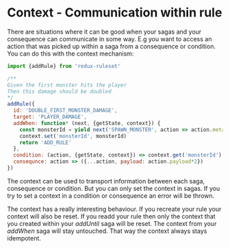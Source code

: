 # Context - Communication within rule

There are situations where it can be good when your sagas and your consequence can communicate in some way. E.g you want to access an action that was picked up within a saga from a consequence or condition. You can do this with the context mechanism:

```javascript
import {addRule} from 'redux-ruleset'

/**
Given the first monster hits the player
Then this damage should be doubled
*/
addRule({
  id: 'DOUBLE_FIRST_MONSTER_DAMAGE',
  target: 'PLAYER_DAMAGE',
  addWhen: function* (next, {getState, context}) {
    const monsterId = yield next('SPAWN_MONSTER', action => action.meta.id)
    context.set('monsterId', monsterId)
    return 'ADD_RULE'
  },
  condition: (action, {getState, context}) => context.get('monsterId') === action.meta.monsterId,
  consequnce: action => ({...action, payload: action.payload*2})
})
```

The context can be used to transport information between each saga, consequence or condition. But you can only set the context in sagas. If you try to set a context in a condition or consequence an error will be thrown.

The context has a really interesting behaviour. If you recreate your rule your context will also be reset. If you readd your rule then only the context that you created within your *addUntil* saga will be reset. The context from your *addWhen* saga will stay untouched. That way the context always stays idempotent.